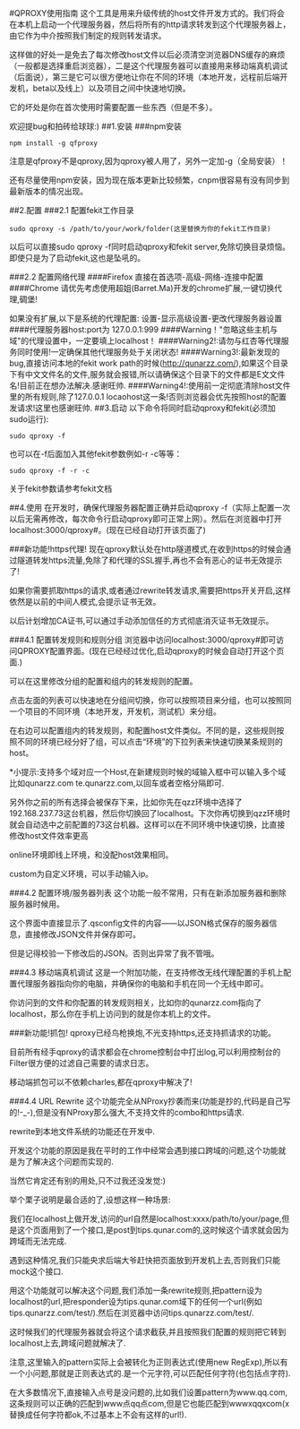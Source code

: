 #QPROXY使用指南
这个工具是用来升级传统的host文件开发方式的。我们将会在本机上启动一个代理服务器，然后将所有的http请求转发到这个代理服务器上，由它作为中介按照我们制定的规则转发请求。

这样做的好处一是免去了每次修改host文件以后必须清空浏览器DNS缓存的麻烦（一般都是选择重启浏览器），二是这个代理服务器可以直接用来移动端真机调试（后面说），第三是它可以很方便地让你在不同的环境（本地开发，远程前后端开发机，beta以及线上）以及项目之间中快速地切换。

它的坏处是你在首次使用时需要配置一些东西（但是不多）。

欢迎提bug和拍砖给球球:)
##1.安装
###npm安装
```
npm install -g qfproxy
```
注意是qfproxy不是qproxy,因为qproxy被人用了，另外一定加-g（全局安装）！

还有尽量使用npm安装，因为现在版本更新比较频繁，cnpm很容易有没有同步到最新版本的情况出现。


##2.配置
###2.1 配置fekit工作目录
```
sudo qproxy -s /path/to/your/work/folder(这里替换为你的fekit工作目录)
```
以后可以直接sudo qproxy -f同时启动qproxy和fekit server,免除切换目录烦恼。
即使只是为了启动fekit,这也是坠吼的。

###2.2 配置网络代理
####Firefox
直接在首选项-高级-网络-连接中配置
####Chrome
请优先考虑使用超姐(Barret.Ma)开发的chrome扩展,一键切换代理,碉堡!

如果没有扩展,以下是系统的代理配置:
设置-显示高级设置-更改代理服务器设置
####代理服务器host:port为 127.0.0.1:999
####Warning！"忽略这些主机与域"的代理设置中，一定要填上localhost！
####Warning2!:请勿与红杏等代理服务同时使用!一定确保其他代理服务处于关闭状态!
####Warning3!:最新发现的bug,直接访问本地的fekit work path的时候(http://qunarzz.com/),如果这个目录下有中文文件名的文件,服务就会报错,所以请确保这个目录下的文件都是E文文件名!目前正在想办法解决.感谢旺帅.
####Warning4!:使用前一定彻底清除host文件里的所有规则,除了127.0.0.1 locaohost这一条!否则浏览器会优先按照host的配置发请求!这里也感谢旺帅.
##3.启动
以下命令将同时启动qproxy和fekit(必须加sudo运行):
```
sudo qproxy -f
```
也可以在-f后面加入其他fekit参数例如-r -c等等：
```
sudo qproxy -f -r -c
```
关于fekit参数请参考fekit文档

##4.使用
在开发时，确保代理服务器配置正确并启动qproxy -f（实际上配置一次以后无需再修改，每次命令行启动qproxy即可正常上网）。然后在浏览器中打开localhost:3000/qproxy#。(现在已经自动打开该页面了)

###新功能!https代理!
现在qproxy默认处在http隧道模式,在收到https的时候会通过隧道转发https流量,免除了和代理的SSL握手,再也不会有恶心的证书无效提示了!

如果你需要抓取https的请求,或者通过rewrite转发请求,需要把https开关开启,这样依然是以前的中间人模式,会提示证书无效。

以后计划增加CA证书,可以通过手动添加信任的方式彻底消灭证书无效提示。

###4.1 配置转发规则和规则分组
浏览器中访问localhost:3000/qproxy#即可访问QPROXY配置界面。(现在已经经过优化,启动qproxy的时候会自动打开这个页面.)

可以在这里修改分组的配置和组内的转发规则的配置。

点击左面的列表可以快速地在分组间切换，你可以按照项目来分组，也可以按照同一个项目的不同环境（本地开发，开发机，测试机）来分组。

在右边可以配置组内的转发规则，和配置host文件类似。不同的是，这些规则按照不同的环境已经分好了组，可以点击“环境”的下拉列表来快速切换某条规则的host。

*小提示:支持多个域对应一个Host,在新建规则时候的域输入框中可以输入多个域比如qunarzz.com te.qunarzz.com,以回车或者空格分隔即可.

另外你之前的所有选择会被保存下来，比如你先在qzz环境中选择了192.168.237.73这台机器，然后你切换回了localhost。下次你再切换到qzz环境时就会自动选中之前配置的73这台机器。这样可以在不同环境中快速切换，比直接修改host文件效率更高

online环境即线上环境，和没配host效果相同。

custom为自定义环境，可以手动输入ip。

###4.2 配置环境/服务器列表
这个功能一般不常用，只有在新添加服务器和删除服务器时候用。

这个界面中直接显示了.qsconfig文件的内容——以JSON格式保存的服务器信息，直接修改JSON文件并保存即可。

但是记得校验一下修改后的JSON。否则出异常了我不管哦。

###4.3 移动端真机调试
这是一个附加功能，在支持修改无线代理配置的手机上配置代理服务器指向你的电脑，并确保你的电脑和手机在同一个无线中即可。

你访问到的文件和你配置的转发规则相关，比如你的qunarzz.com指向了localhost，那么你在手机上访问到的就是你本机上的文件。

###新功能!抓包!
qproxy已经鸟枪换炮,不光支持https,还支持抓请求的功能。

目前所有经手qproxy的请求都会在chrome控制台中打出log,可以利用控制台的Filter很方便的过滤自己需要的请求日志。

移动端抓包可以不依赖charles,都在qproxy中解决了!

###4.4 URL Rewrite
这个功能完全从NProxy抄袭而来(功能是抄的,代码是自己写的!-_-),但是没有NProxy那么强大,不支持文件的combo和https请求.

rewrite到本地文件系统的功能还在开发中.

开发这个功能的原因是我在平时的工作中经常会遇到接口跨域的问题,这个功能就是为了解决这个问题而实现的.

当然它肯定还有别的用处,只不过我还没发觉:)

举个栗子说明是最合适的了,设想这样一种场景:

我们在localhost上做开发,访问的url自然是localhost:xxxx/path/to/your/page,但是这个页面用到了一个接口,是post到tips.qunar.com的,这时候这个请求就会因为跨域而无法完成.

遇到这种情况,我们只能央求后端大爷赶快把页面放到开发机上去,否则我们只能mock这个接口.

用这个功能就可以解决这个问题,我们添加一条rewrite规则,把pattern设为localhost的url,把responder设为tips.qunar.com域下的任何一个url(例如tips.qunarzz.com/test/).然后在浏览器中访问tips.qunarzz.com/test/.

这时候我们的代理服务器就会将这个请求截获,并且按照我们配置的规则把它转到localhost上去,跨域问题就解决了.

注意,这里输入的pattern实际上会被转化为正则表达式(使用new RegExp),所以有一个小问题,那就是正则表达式的.是一个元字符,可以匹配任何字符(也包括点字符).

在大多数情况下,直接输入点号是没问题的,比如我们设置pattern为www.qq.com,这条规则可以正确的匹配到www点qq点com,但是它也能匹配到wwwxqqxcom(x替换成任何字符都ok,不过基本上不会有这样的url!).

